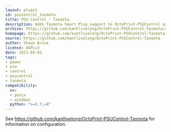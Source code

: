 ```yaml
---
layout: plugin
id: psucontrol_tasmota
title: PSU Control - Tasmota
description: Adds Tasmota Smart Plug support to OctoPrint-PSUControl as a sub-plugin 
archive: https://github.com/kantlivelong/OctoPrint-PSUControl-Tasmota/archive/master.zip
homepage: https://github.com/kantlivelong/OctoPrint-PSUControl-Tasmota
source: https://github.com/kantlivelong/OctoPrint-PSUControl-Tasmota
author: Shawn Bruce
license: AGPLv3
date: 2021-05-02
tags:
- power
- psu
- control
- psucontrol
- tasmota
compatibility:
  os:
  - posix
  - windows
  python: ">=2.7,<4"
---
```


See <https://github.com/kantlivelong/OctoPrint-PSUControl-Tasmota> for information on configuration.
